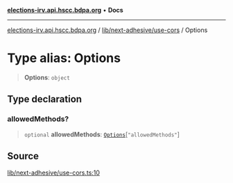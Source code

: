 [**elections-irv.api.hscc.bdpa.org**](../../../../README.md) • **Docs**

***

[elections-irv.api.hscc.bdpa.org](../../../../README.md) / [lib/next-adhesive/use-cors](../README.md) / Options

# Type alias: Options

> **Options**: `object`

## Type declaration

### allowedMethods?

> `optional` **allowedMethods**: [`Options`](../../check-method/type-aliases/Options.md)\[`"allowedMethods"`\]

## Source

[lib/next-adhesive/use-cors.ts:10](https://github.com/Xunnamius/elections_irv.api.hscc.bdpa.org/blob/c917ea60595d63d322e4038beb12d08f7d64cdd2/lib/next-adhesive/use-cors.ts#L10)

